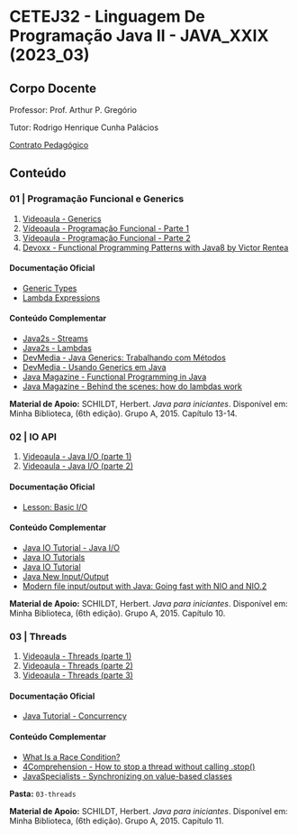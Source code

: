 # CETEJ32 - Linguagem De Programação Java II - JAVA_XXIX (2023_03)

## Corpo Docente
Professor: Prof. Arthur P. Gregório

Tutor: Rodrigo Henrique Cunha Palácios

[Contrato Pedagógico](https://github.com/MarleneMoraes/utfpr-java/blob/main/java-ii/JAVAII_Contrato_Pedagogico.md)

## Conteúdo
### 01 | Programação Funcional e Generics

1. [Videoaula - Generics](https://youtu.be/4I9rsfURq9M)
2. [Vídeoaula - Programação Funcional - Parte 1](https://youtu.be/g-azmwNL_aA)
3. [Vídeoaula - Programação Funcional - Parte 2](https://youtu.be/eyeA4RnTAq0)
4. [Devoxx - Functional Programming Patterns with Java8 by Victor Rentea](https://youtu.be/YnzisJh-ZNI)

#### Documentação Oficial
- [Generic Types](https://docs.oracle.com/javase/tutorial/java/generics/types.html)
- [Lambda Expressions](https://docs.oracle.com/javase/tutorial/java/javaOO/lambdaexpressions.html)

#### Conteúdo Complementar
- [Java2s - Streams](http://www.java2s.com/Tutorials/Java/Java_Stream/index.htm)
- [Java2s - Lambdas](http://www.java2s.com/Tutorials/Java/Java_Lambda/index.htm)
- [DevMedia - Java Generics: Trabalhando com Métodos](https://www.devmedia.com.br/java-generics-trabalhando-com-metodos/30911)
- [DevMedia - Usando Generics em Java](https://www.devmedia.com.br/usando-generics-em-java/28981)
- [Java Magazine - Functional Programming in Java](https://blogs.oracle.com/javamagazine/post/functional-programming-in-java-part-1-lists-lambdas-and-method-references)
- [Java Magazine - Behind the scenes: how do lambdas work](https://blogs.oracle.com/javamagazine/post/behind-the-scenes-how-do-lambda-expressions-really-work-in-java)

**Material de Apoio:** SCHILDT, Herbert. *Java para iniciantes*. Disponível em: Minha Biblioteca, (6th edição). Grupo A, 2015. Capítulo 13-14.

### 02 | IO API

1. [Videoaula - Java I/O (parte 1)](https://www.youtube.com/watch?v=0Kpb2f6ExQ8&ab_channel=ArthurGreg%C3%B3rio)
2. [Videoaula - Java I/O (parte 2)](https://www.youtube.com/watch?v=JDYkCpK2zk8&ab_channel=ArthurGreg%C3%B3rio)

#### Documentação Oficial
- [Lesson: Basic I/O](https://docs.oracle.com/javase/tutorial/essential/io/)

#### Conteúdo Complementar
- [Java IO Tutorial - Java I/O](http://www.java2s.com/Tutorials/Java/Java_io/index.htm)
- [Java IO Tutorials](https://www.baeldung.com/java-io)
- [Java IO Tutorial](https://jenkov.com/tutorials/java-io/index.html)
- [Java New Input/Output](https://howtodoinjava.com/java/nio/)
- [Modern file input/output with Java: Going fast with NIO and NIO.2](https://blogs.oracle.com/javamagazine/post/java-nio-nio2-buffers-channels-async-future-callback)

**Material de Apoio:** SCHILDT, Herbert. *Java para iniciantes*. Disponível em: Minha Biblioteca, (6th edição). Grupo A, 2015. Capítulo 10.

### 03 | Threads

1. [Videoaula - Threads (parte 1)](https://youtu.be/z7LD4an8jgk)
2. [Videoaula - Threads (parte 2)](https://youtu.be/0gGGONK6QXo)
3. [Videoaula - Threads (parte 3)](https://youtu.be/O6VkyGc1CBw)
   
#### Documentação Oficial
- [Java Tutorial - Concurrency](https://docs.oracle.com/javase/tutorial/essential/concurrency/index.html)
  
#### Conteúdo Complementar
- [What Is a Race Condition?](https://www.baeldung.com/cs/race-conditions)
- [4Comprehension - How to stop a thread without calling .stop()](https://4comprehension.com/how-to-stop-a-java-thread-without-using-thread-stop/)
- [JavaSpecialists - Synchronizing on value-based classes](https://www.javaspecialists.eu/archive/Issue299-Synchronizing-on-Value-Based-Classes.html)

**Pasta:** `03-threads`

**Material de Apoio:** SCHILDT, Herbert. *Java para iniciantes*. Disponível em: Minha Biblioteca, (6th edição). Grupo A, 2015. Capítulo 11.